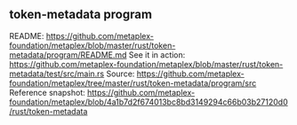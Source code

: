 ## token-metadata program

README: https://github.com/metaplex-foundation/metaplex/blob/master/rust/token-metadata/program/README.md
See it in action: https://github.com/metaplex-foundation/metaplex/blob/master/rust/token-metadata/test/src/main.rs
Source: https://github.com/metaplex-foundation/metaplex/tree/master/rust/token-metadata/program/src
Reference snapshot: https://github.com/metaplex-foundation/metaplex/blob/4a1b7d2f674013bc8bd3149294c66b03b27120d0/rust/token-metadata
